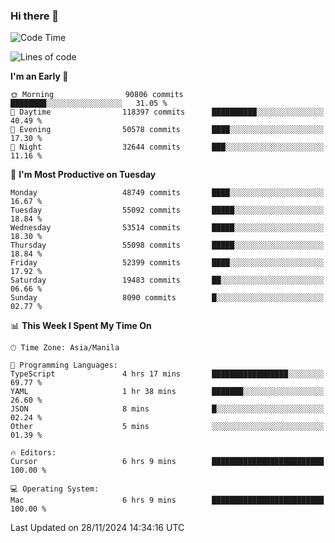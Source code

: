 ### Hi there 👋

<!--START_SECTION:waka-->
![Code Time](http://img.shields.io/badge/Code%20Time-5%2C717%20hrs%2035%20mins-blue)

![Lines of code](https://img.shields.io/badge/From%20Hello%20World%20I%27ve%20Written-115.2%20million%20lines%20of%20code-blue)

**I'm an Early 🐤** 

```text
🌞 Morning                90806 commits       ████████░░░░░░░░░░░░░░░░░   31.05 % 
🌆 Daytime                118397 commits      ██████████░░░░░░░░░░░░░░░   40.49 % 
🌃 Evening                50578 commits       ████░░░░░░░░░░░░░░░░░░░░░   17.30 % 
🌙 Night                  32644 commits       ███░░░░░░░░░░░░░░░░░░░░░░   11.16 % 
```
📅 **I'm Most Productive on Tuesday** 

```text
Monday                   48749 commits       ████░░░░░░░░░░░░░░░░░░░░░   16.67 % 
Tuesday                  55092 commits       █████░░░░░░░░░░░░░░░░░░░░   18.84 % 
Wednesday                53514 commits       █████░░░░░░░░░░░░░░░░░░░░   18.30 % 
Thursday                 55098 commits       █████░░░░░░░░░░░░░░░░░░░░   18.84 % 
Friday                   52399 commits       ████░░░░░░░░░░░░░░░░░░░░░   17.92 % 
Saturday                 19483 commits       ██░░░░░░░░░░░░░░░░░░░░░░░   06.66 % 
Sunday                   8090 commits        █░░░░░░░░░░░░░░░░░░░░░░░░   02.77 % 
```


📊 **This Week I Spent My Time On** 

```text
🕑︎ Time Zone: Asia/Manila

💬 Programming Languages: 
TypeScript               4 hrs 17 mins       █████████████████░░░░░░░░   69.77 % 
YAML                     1 hr 38 mins        ███████░░░░░░░░░░░░░░░░░░   26.60 % 
JSON                     8 mins              █░░░░░░░░░░░░░░░░░░░░░░░░   02.24 % 
Other                    5 mins              ░░░░░░░░░░░░░░░░░░░░░░░░░   01.39 % 

🔥 Editors: 
Cursor                   6 hrs 9 mins        █████████████████████████   100.00 % 

💻 Operating System: 
Mac                      6 hrs 9 mins        █████████████████████████   100.00 % 
```


 Last Updated on 28/11/2024 14:34:16 UTC
<!--END_SECTION:waka-->


<!--
**rad182/rad182** is a ✨ _special_ ✨ repository because its `README.md` (this file) appears on your GitHub profile.

Here are some ideas to get you started:

- 🔭 I’m currently working on ...
- 🌱 I’m currently learning ...
- 👯 I’m looking to collaborate on ...
- 🤔 I’m looking for help with ...
- 💬 Ask me about ...
- 📫 How to reach me: ...
- 😄 Pronouns: ...
- ⚡ Fun fact: ...
-->
